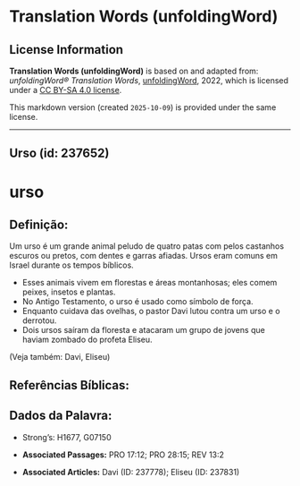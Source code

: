 # Translation Words (unfoldingWord)

## License Information

**Translation Words (unfoldingWord)** is based on and adapted from: _unfoldingWord® Translation Words_, [unfoldingWord](https://unfoldingword.org/utw), 2022, which is licensed under a [CC BY-SA 4.0 license](https://creativecommons.org/licenses/by-sa/4.0/legalcode.en).

This markdown version (created `2025-10-09`) is provided under the same license.



--------------------------------

## Urso (id: 237652)

urso
====

Definição:
----------

Um urso é um grande animal peludo de quatro patas com pelos castanhos escuros ou pretos, com dentes e garras afiadas. Ursos eram comuns em Israel durante os tempos bíblicos.

* Esses animais vivem em florestas e áreas montanhosas; eles comem peixes, insetos e plantas.
* No Antigo Testamento, o urso é usado como símbolo de força.
* Enquanto cuidava das ovelhas, o pastor Davi lutou contra um urso e o derrotou.
* Dois ursos saíram da floresta e atacaram um grupo de jovens que haviam zombado do profeta Eliseu.

(Veja também: Davi, Eliseu)

Referências Bíblicas:
---------------------

Dados da Palavra:
-----------------

* Strong’s: H1677, G07150

* **Associated Passages:** PRO 17:12; PRO 28:15; REV 13:2
* **Associated Articles:** Davi (ID: 237778); Eliseu (ID: 237831)

